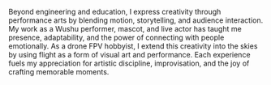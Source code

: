 Beyond engineering and education, I express creativity through performance arts by blending motion, storytelling, and audience interaction. My work as a Wushu performer, mascot, and live actor has taught me presence, adaptability, and the power of connecting with people emotionally.
As a drone FPV hobbyist, I extend this creativity into the skies by using flight as a form of visual art and performance. Each experience fuels my appreciation for artistic discipline, improvisation, and the joy of crafting memorable moments.

